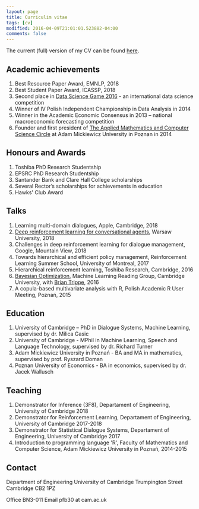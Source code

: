 ```yaml
---
layout: page
title: Curriculim vitae
tags: [cv]
modified: 2016-04-09T21:01:01.523882-04:00
comments: false
---
```


The current (full) version of my CV can be found [here](https://github.com/budzianowski/budzianowski.github.io/blob/master/data/cv.pdf).

## Academic achievements
1. Best Resource Paper Award, EMNLP, 2018
2. Best Student Paper Award, ICASSP, 2018
3. Second place in [Data Science Game 2016](http://www.datasciencegame.com/press) - an international data science competition
4. Winner of IV Polish Independent Championship in Data Analysis in 2014
5. Winner in the Academic Economic Consensus in 2013 – national macroeconomic forecasting competition
6. Founder and first president of [The Applied Mathematics and Computer Science Circle](http://mis.wmi.amu.edu.pl/) at Adam Mickiewicz University in Poznan in 2014

## Honours and Awards
1. Toshiba PhD Research Studentship
2. EPSRC PhD Research Studentship
3. Santander Bank and Clare Hall College scholarships
4. Several Rector’s scholarships for achievements in education
5. Hawks' Club Award


## Talks
1. Learning multi-domain dialogues, Apple, Cambridge, 2018
2. [Deep reinforcement learning for conversational agents](https://github.com/budzianowski/budzianowski.github.io/blob/master/data/drl_warsaw.pdf), Warsaw University, 2018
3. Challenges in deep reinforcement learning for dialogue management, Google, Mountain View, 2018
4. Towards hierarchical and efficient policy management, Reinforcement Learning Summer School, University of Montreal, 2017
5. Hierarchical reinforcement learning, Toshiba Research, Cambridge, 2016
6. [Bayesian Optimization](https://github.com/budzianowski/budzianowski.github.io/blob/master/data/bayOptMLG.pdf), Machine Learning Reading Group, Cambridge University, with [Brian Trippe](http://www.briantrippe.com/), 2016
7. A copula-based multivariate analysis with R, Polish Academic R User Meeting, Poznań, 2015


## Education
1. University of Cambridge – PhD in Dialogue Systems, Machine Learning, supervised by dr. Milica Gasic
2. University of Cambridge - MPhil in Machine Learning, Speech and Language Technology, supervised by dr. Richard Turner
3. Adam Mickiewicz University in Poznań - BA and MA in mathematics, supervised by prof. Ryszard Doman
4. Poznan University of Economics - BA in economics, supervised by dr. Jacek Wallusch

## Teaching
1. Demonstrator for Inference (3F8), Departament of Engineering, University of Cambridge 2018
2. Demonstrator for Reinforcement Learning, Departament of Engineering, University of Cambridge 2017-2018
3. Demonstrator for Statistical Dialogue Systems, Departament of Engineering, University of Cambridge 2017
4. Introduction to programming language 'R', Faculty of Mathematics and Computer Science, Adam Mickiewicz University in Poznań, 2014-2015

## Contact
Department of Engineering
University of Cambridge
Trumpington Street
Cambridge CB2 1PZ

Office BN3-011
Email pfb30 at cam.ac.uk
